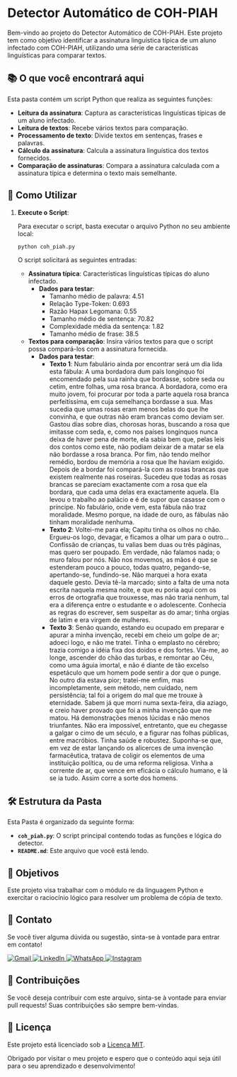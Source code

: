 # Detector Automático de COH-PIAH

Bem-vindo ao projeto do Detector Automático de COH-PIAH. Este projeto tem como objetivo identificar a assinatura linguística típica de um aluno infectado com COH-PIAH, utilizando uma série de características linguísticas para comparar textos.

## 📚 O que você encontrará aqui

Esta pasta contém um script Python que realiza as seguintes funções:

- **Leitura da assinatura**: Captura as características linguísticas típicas de um aluno infectado.
- **Leitura de textos**: Recebe vários textos para comparação.
- **Processamento de texto**: Divide textos em sentenças, frases e palavras.
- **Cálculo da assinatura**: Calcula a assinatura linguística dos textos fornecidos.
- **Comparação de assinaturas**: Compara a assinatura calculada com a assinatura típica e determina o texto mais semelhante.

## 🚀 Como Utilizar

1. **Execute o Script**:

    Para executar o script, basta executar o arquivo Python no seu ambiente local:

    ```bash
    python coh_piah.py
    ```

    O script solicitará as seguintes entradas:
    
    - **Assinatura típica**: Características linguísticas típicas do aluno infectado.
      - **Dados para testar**:
        - Tamanho médio de palavra: 4.51
        - Relação Type-Token: 0.693
        - Razão Hapax Legomana: 0.55
        - Tamanho médio de sentença: 70.82
        - Complexidade média da sentença: 1.82
        - Tamanho médio de frase: 38.5
    - **Textos para comparação**: Insira vários textos para que o script possa compará-los com a assinatura fornecida.
      -  **Dados para testar**:
          - **Texto 1**: Num fabulário ainda por encontrar será um dia lida esta fábula: A uma bordadora dum país longínquo foi encomendado pela sua rainha que bordasse, sobre seda ou cetim, entre folhas, uma rosa branca. A bordadora, como era muito jovem, foi procurar por toda a parte aquela rosa branca perfeitíssima, em cuja semelhança bordasse a sua. Mas sucedia que umas rosas eram menos belas do que lhe convinha, e que outras não eram brancas como deviam ser. Gastou dias sobre dias, chorosas horas, buscando a rosa que imitasse com seda, e, como nos países longínquos nunca deixa de haver pena de morte, ela sabia bem que, pelas leis dos contos como este, não podiam deixar de a matar se ela não bordasse a rosa branca. Por fim, não tendo melhor remédio, bordou de memória a rosa que lhe haviam exigido. Depois de a bordar foi compará-la com as rosas brancas que existem realmente nas roseiras. Sucedeu que todas as rosas brancas se pareciam exactamente com a rosa que ela bordara, que cada uma delas era exactamente aquela. Ela levou o trabalho ao palácio e é de supor que casasse com o príncipe. No fabulário, onde vem, esta fábula não traz moralidade. Mesmo porque, na idade de ouro, as fábulas não tinham moralidade nenhuma.
          - **Texto 2**: Voltei-me para ela; Capitu tinha os olhos no chão. Ergueu-os logo, devagar, e ficamos a olhar um para o outro... Confissão de crianças, tu valias bem duas ou três páginas, mas quero ser poupado. Em verdade, não falamos nada; o muro falou por nós. Não nos movemos, as mãos é que se estenderam pouco a pouco, todas quatro, pegando-se, apertando-se, fundindo-se. Não marquei a hora exata daquele gesto. Devia tê-la marcado; sinto a falta de uma nota escrita naquela mesma noite, e que eu poria aqui com os erros de ortografia que trouxesse, mas não traria nenhum, tal era a diferença entre o estudante e o adolescente. Conhecia as regras do escrever, sem suspeitar as do amar; tinha orgias de latim e era virgem de mulheres.
          - **Texto 3**: Senão quando, estando eu ocupado em preparar e apurar a minha invenção, recebi em cheio um golpe de ar; adoeci logo, e não me tratei. Tinha o emplasto no cérebro; trazia comigo a idéia fixa dos doidos e dos fortes. Via-me, ao longe, ascender do chão das turbas, e remontar ao Céu, como uma águia imortal, e não é diante de tão excelso espetáculo que um homem pode sentir a dor que o punge. No outro dia estava pior; tratei-me enfim, mas incompletamente, sem método, nem cuidado, nem persistência; tal foi a origem do mal que me trouxe à eternidade. Sabem já que morri numa sexta-feira, dia aziago, e creio haver provado que foi a minha invenção que me matou. Há demonstrações menos lúcidas e não menos triunfantes. Não era impossível, entretanto, que eu chegasse a galgar o cimo de um século, e a figurar nas folhas públicas, entre macróbios. Tinha saúde e robustez. Suponha-se que, em vez de estar lançando os alicerces de uma invenção farmacêutica, tratava de coligir os elementos de uma instituição política, ou de uma reforma religiosa. Vinha a corrente de ar, que vence em eficácia o cálculo humano, e lá se ia tudo. Assim corre a sorte dos homens.     

## 🛠️ Estrutura da Pasta

Esta Pasta é organizado da seguinte forma:

- **`coh_piah.py`**: O script principal contendo todas as funções e lógica do detector.
- **`README.md`**: Este arquivo que você está lendo.

## 🎯 Objetivos

Este projeto visa trabalhar com o módulo re da linguagem Python e exercitar o raciocínio lógico para resolver um problema de cópia de texto.

## 💬 Contato

Se você tiver alguma dúvida ou sugestão, sinta-se à vontade para entrar em contato!

<p align="left">
  <a href="mailto:pablocaballero07@usp.br" title="Gmail">
    <img src="https://img.shields.io/badge/-Gmail-FF0000?style=flat-square&labelColor=FF0000&logo=gmail&logoColor=white" alt="Gmail"/>
  </a>
  <a href="https://www.linkedin.com/in/seu-perfil-link" title="LinkedIn">
    <img src="https://img.shields.io/badge/-Linkedin-0e76a8?style=flat-square&logo=Linkedin&logoColor=white" alt="LinkedIn"/>
  </a>
  <a href="https://wa.me/11963934212" title="WhatsApp">
    <img src="https://img.shields.io/badge/-WhatsApp-25d366?style=flat-square&labelColor=25d366&logo=whatsapp&logoColor=white" alt="WhatsApp"/>
  </a>
  <a href="https://www.instagram.com/pabl0maciel" title="Instagram">
    <img src="https://img.shields.io/badge/-Instagram-DF0174?style=flat-square&labelColor=DF0174&logo=instagram&logoColor=white" alt="Instagram"/>
  </a>
</p>

## 🤝 Contribuições

Se você deseja contribuir com este arquivo, sinta-se à vontade para enviar pull requests! Suas contribuições são sempre bem-vindas.

## 📜 Licença

Este projeto está licenciado sob a [Licença MIT](LICENSE).

Obrigado por visitar o meu projeto e espero que o conteúdo aqui seja útil para o seu aprendizado e desenvolvimento!
